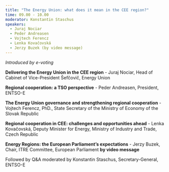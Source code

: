 ```yaml
---
title: "The Energy Union: what does it mean in the CEE region?"
time: 09.00 - 10.00
moderator: Konstantin Staschus
speakers:
  - Juraj Nociar
  - Peder Andreasen
  - Vojtech Ferencz
  - Lenka Kovačovská
  - Jerzy Buzek (by video message)
---
```


_Introduced by e-voting_

__Delivering the Energy Union in the CEE region__ - Juraj Nociar, Head of Cabinet of Vice-President Šefčovič, Energy Union

__Regional cooperation: a TSO perspective__ - Peder Andreasen, President, ENTSO-E 

__The Energy Union governance and strengthening regional cooperation__ - Vojtech Ferencz, PhD., State Secretary of the Ministry of Economy of the Slovak Republic

__Regional cooperation in CEE: challenges and opportunities ahead__ - Lenka Kovačovská, Deputy Minister for Energy, Ministry of Industry and Trade, Czech Republic

__Energy Regions: the European Parliament’s expectations__ - Jerzy Buzek, Chair, ITRE Committee, European Parliament __by video message__


Followed by Q&A moderated by Konstantin Staschus, Secretary-General, ENTSO-E
